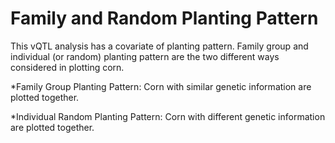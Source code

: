 # Family and Random Planting Pattern

This vQTL analysis has a covariate of planting pattern. Family group and
individual (or random) planting pattern are the two different ways considered in plotting corn. 

*Family Group Planting Pattern:
	Corn with similar genetic information are plotted together.

*Individual Random Planting Pattern:
	Corn with different genetic information are plotted together. 
